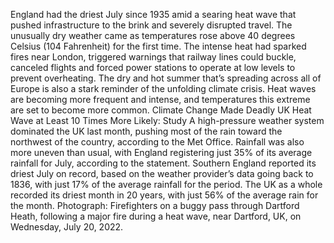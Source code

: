 England had the driest July since 1935 amid a searing heat wave that pushed infrastructure to the brink and severely disrupted travel.
The unusually dry weather came as temperatures rose above 40 degrees Celsius (104 Fahrenheit) for the first time. The intense heat had sparked fires near London, triggered warnings that railway lines could buckle, canceled flights and forced power stations to operate at low levels to prevent overheating.
The dry and hot summer that’s spreading across all of Europe is also a stark reminder of the unfolding climate crisis. Heat waves are becoming more frequent and intense, and temperatures this extreme are set to become more common.
Climate Change Made Deadly UK Heat Wave at Least 10 Times More Likely: Study
A high-pressure weather system dominated the UK last month, pushing most of the rain toward the northwest of the country, according to the Met Office. Rainfall was also more uneven than usual, with England registering just 35% of its average rainfall for July, according to the statement.
Southern England reported its driest July on record, based on the weather provider’s data going back to 1836, with just 17% of the average rainfall for the period. The UK as a whole recorded its driest month in 20 years, with just 56% of the average rain for the month.
Photograph: Firefighters on a buggy pass through Dartford Heath, following a major fire during a heat wave, near Dartford, UK, on Wednesday, July 20, 2022.